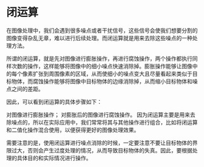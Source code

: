 # 闭运算
在图像处理中，我们会遇到很多噪点或者干扰信号，这些信号会使我们想要分割的图像变得杂乱无章，难以进行后续处理。而闭运算就是用来去除这些噪点的一种处理方法。

所谓的闭运算，就是先对图像进行膨胀操作，再进行腐蚀操作，两个操作都执行同样次数的操作，这样能够将图像中的细小噪点快速消除掉。膨胀操作能够让图像中的每个像素扩张到周围像素的区域，从而使细小的噪点变大且尽量看起来类似于目标物体，而腐蚀操作能够将图像中目标物体的边缘消除掉，从而缩小目标物体和噪点之间的差距。

因此，可以看到闭运算的具体步骤如下：

对图像进行膨胀操作；
对膨胀后的图像进行腐蚀操作。
因为闭运算主要是用来去除噪点的，所以在实际应用中，我们常常将其与其他操作进行组合，比如将闭运算和二值化操作混合使用，以便获得更好的图像处理效果。

需要注意的是，使用闭运算进行噪点消除的时候，一定要注意不要让目标物体的界限过大，否则会产生过度处理的情况，从而导致目标物体的失真。因此，要根据处理的具体目的和实际情况进行操作。